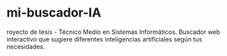 # mi-buscador-IA
royecto de tesis - Técnico Medio en Sistemas Informáticos. Buscador web interactivo que sugiere diferentes inteligencias artificiales según tus necesidades.
